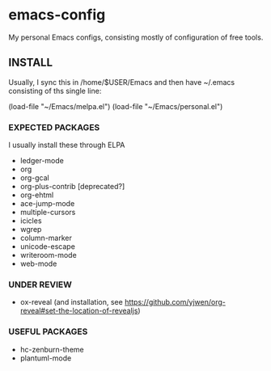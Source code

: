 # emacs-config
My personal Emacs configs, consisting mostly of configuration of free
tools.

## INSTALL

Usually, I sync this in /home/$USER/Emacs and then have ~/.emacs
consisting of ths single line:

  (load-file "~/Emacs/melpa.el")
  (load-file "~/Emacs/personal.el")

### EXPECTED PACKAGES

I usually install these through ELPA

 - ledger-mode
 - org
 - org-gcal
 - org-plus-contrib [deprecated?]
 - org-ehtml
 - ace-jump-mode
 - multiple-cursors
 - icicles
 - wgrep
 - column-marker
 - unicode-escape
 - writeroom-mode
 - web-mode

### UNDER REVIEW
 - ox-reveal  (and installation, see https://github.com/yjwen/org-reveal#set-the-location-of-revealjs)

### USEFUL PACKAGES

  - hc-zenburn-theme
  - plantuml-mode
